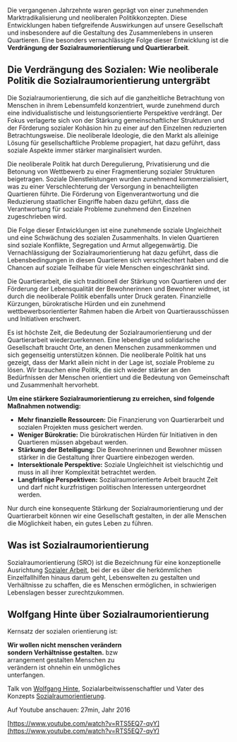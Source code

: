 Die vergangenen Jahrzehnte waren geprägt von einer zunehmenden Marktradikalisierung und neoliberalen Politikkonzepten. Diese Entwicklungen haben tiefgreifende Auswirkungen auf unsere Gesellschaft und insbesondere auf die Gestaltung des Zusammenlebens in unseren Quartieren. Eine besonders vernachlässigte Folge dieser Entwicklung ist die **Verdrängung der Sozialraumorientierung und Quartierarbeit**.

## **Die Verdrängung des Sozialen: Wie neoliberale Politik die Sozialraumorientierung untergräbt**

Die Sozialraumorientierung, die sich auf die ganzheitliche Betrachtung von Menschen in ihrem Lebensumfeld konzentriert, wurde zunehmend durch eine individualistische und leistungsorientierte Perspektive verdrängt. Der Fokus verlagerte sich von der Stärkung gemeinschaftlicher Strukturen und der Förderung sozialer Kohäsion hin zu einer auf den Einzelnen reduzierten Betrachtungsweise. Die neoliberale Ideologie, die den Markt als alleinige Lösung für gesellschaftliche Probleme propagiert, hat dazu geführt, dass soziale Aspekte immer stärker marginalisiert wurden.

Die neoliberale Politik hat durch Deregulierung, Privatisierung und die Betonung von Wettbewerb zu einer Fragmentierung sozialer Strukturen beigetragen. Soziale Dienstleistungen wurden zunehmend kommerzialisiert, was zu einer Verschlechterung der Versorgung in benachteiligten Quartieren führte. Die Förderung von Eigenverantwortung und die Reduzierung staatlicher Eingriffe haben dazu geführt, dass die Verantwortung für soziale Probleme zunehmend den Einzelnen zugeschrieben wird.

Die Folge dieser Entwicklungen ist eine zunehmende soziale Ungleichheit und eine Schwächung des sozialen Zusammenhalts. In vielen Quartieren sind soziale Konflikte, Segregation und Armut allgegenwärtig. Die Vernachlässigung der Sozialraumorientierung hat dazu geführt, dass die Lebensbedingungen in diesen Quartieren sich verschlechtert haben und die Chancen auf soziale Teilhabe für viele Menschen eingeschränkt sind.

Die Quartierarbeit, die sich traditionell der Stärkung von Quartieren und der Förderung der Lebensqualität der Bewohnerinnen und Bewohner widmet, ist durch die neoliberale Politik ebenfalls unter Druck geraten. Finanzielle Kürzungen, bürokratische Hürden und ein zunehmend wettbewerbsorientierter Rahmen haben die Arbeit von Quartierausschüssen und Initiativen erschwert.

Es ist höchste Zeit, die Bedeutung der Sozialraumorientierung und der Quartierarbeit wiederzuerkennen. Eine lebendige und solidarische Gesellschaft braucht Orte, an denen Menschen zusammenkommen und sich gegenseitig unterstützen können. Die neoliberale Politik hat uns gezeigt, dass der Markt allein nicht in der Lage ist, soziale Probleme zu lösen. Wir brauchen eine Politik, die sich wieder stärker an den Bedürfnissen der Menschen orientiert und die Bedeutung von Gemeinschaft und Zusammenhalt hervorhebt.

**Um eine stärkere Sozialraumorientierung zu erreichen, sind folgende Maßnahmen notwendig:**

* **Mehr finanzielle Ressourcen:** Die Finanzierung von Quartierarbeit und sozialen Projekten muss gesichert werden.  
* **Weniger Bürokratie:** Die bürokratischen Hürden für Initiativen in den Quartieren müssen abgebaut werden.  
* **Stärkung der Beteiligung:** Die Bewohnerinnen und Bewohner müssen stärker in die Gestaltung ihrer Quartiere einbezogen werden.  
* **Intersektionale Perspektive:** Soziale Ungleichheit ist vielschichtig und muss in all ihrer Komplexität betrachtet werden.  
* **Langfristige Perspektiven:** Sozialraumorientierte Arbeit braucht Zeit und darf nicht kurzfristigen politischen Interessen untergeordnet werden.

Nur durch eine konsequente Stärkung der Sozialraumorientierung und der Quartierarbeit können wir eine Gesellschaft gestalten, in der alle Menschen die Möglichkeit haben, ein gutes Leben zu führen.

## Was ist Sozialraumorientierung

Sozialraumorientierung (SRO) ist die Bezeichnung für eine konzeptionelle Ausrichtung [Sozialer Arbeit](https://de.wikipedia.org/wiki/Soziale\_Arbeit), bei der es über die herkömmlichen Einzelfallhilfen hinaus darum geht, Lebenswelten zu gestalten und Verhältnisse zu schaffen, die es Menschen ermöglichen, in schwierigen Lebenslagen besser zurechtzukommen.

## Wolfgang Hinte über Sozialraumorientierung

Kernsatz der sozialen orientierung ist:

**Wir wollen nicht menschen verändern**  
**sondern Verhältnisse gestalten.** bzw  
arrangement gestalten Menschen zu  
verändern ist ohnehin ein unmögliches  
unterfangen.

Talk von [Wolfgang Hinte](https://de.wikipedia.org/wiki/Wolfgang\_Hinte), Sozialarbeitwissenschaftler und Vater des Konzepts [Sozialraumorientierung](https://de.wikipedia.org/wiki/Sozialraumorientierung).

Auf Youtube anschauen:   27min, Jahr 2016

[https://www.youtube.com/watch?v=RTS5EQ7-qyY](https://www.youtube.com/watch?v=RTS5EQ7-qyY)

## 

